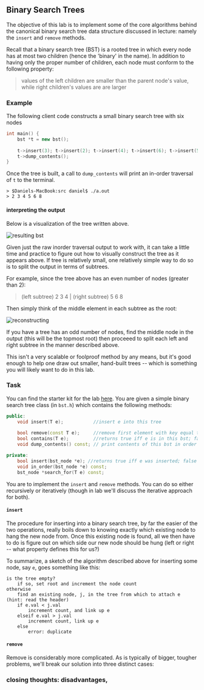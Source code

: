 ## Binary Search Trees

The objective of this lab is to implement some of the core algorithms behind the canonical 
binary search tree data structure discussed in lecture: namely the `insert` and `remove` 
methods.

Recall that a binary search tree (BST) is a rooted tree in which every node has at
most two children (hence the 'binary' in the name). In addition to having only the proper
number of children, each node must conform to the following property:

> values of the left children are smaller than the parent node's value, while right 
children's values are are larger

### Example

The following client code constructs a small binary search tree with six nodes

```c++
int main() {
	bst *t = new bst();
	
	t->insert(3); t->insert(2); t->insert(4); t->insert(6); t->insert(5); t->insert(8);
	t->dump_contents();
}
```

Once the tree is built, a call to `dump_contents` will print an in-order traversal of
`t` to the terminal.
```
> $Daniels-MacBook:src daniel$ ./a.out
> 2 3 4 5 6 8 
```

#### interpreting the output

Below is a visualization of the tree written above.

![resulting bst](https://github.com/Welchd1/misc/labs/212/figures/bst.png)

Given just the raw inorder traversal output to work with, it can take a little time and 
practice to figure out how to visually construct the tree as it appears above. If
tree is relatively small, one relatively simple way to do so is to split the output in 
terms of subtrees. 

For example, since the tree above has an even number of nodes (greater than 2): 

>(left subtree) 2 3 4  |  	(right subtree) 5 6 8

Then simply think of the middle element in each subtree as the root:

![reconstructing](https://github.com/Welchd1/misc/labs/212/figures/split.png)

If you have a tree has an odd number of nodes, find the middle node in the output (this 
will be the topmost root) then proceeed to split each left and right subtree in the manner 
described above.

This isn't a very scalable or foolproof method by any means, but it's good enough to help
one draw out smaller, hand-built trees -- which is something you will likely want to do in
this lab.  

### Task

You can find the starter kit for the lab [here](https://github.com/dtwelch/misc/tree/master/labs/212/src).
You are given a simple binary search tree class (in `bst.h`) which contains the following
methods:

```c++
public:
	void insert(T e);			//insert e into this tree 
	
	bool remove(const T e);		//remove first element with key equal to e
	bool contains(T e);			//returns true iff e is in this bst; false otherwise
	void dump_contents() const; // print contents of this bst in order

private:
	bool insert(bst_node *e); //returns true iff e was inserted; false otherwise
	void in_order(bst_node *e) const;
	bst_node *search_for(T e) const; 
```

You are to implement the `insert` and `remove` methods. You can do so either recursively 
or iteratively (though in lab we'll discuss the iterative approach for both).

#### `insert`

The procedure for inserting into a binary search tree, by far the easier of the two 
operations, really boils down to knowing exactly which existing node to hang the new 
node from. Once this existing node is found, all we then have to do is figure out on 
which side our new node should be hung (left or right -- what property defines this for us?)

To summarize, a sketch of the algorithm described above for inserting some node, 
say `e`, goes something like this:

```
is the tree empty? 
	if so, set root and increment the node count
otherwise
	find an existing node, j, in the tree from which to attach e (hint: read the header)
	if e.val < j.val
		increment count, and link up e
	elseif e.val > j.val
		increment count, link up e
	else
		error: duplicate 
```

#### `remove` 

Remove is considerably more complicated. As is typically of bigger, tougher problems, 
we'll break our solution into three distinct cases:



### closing thoughts: disadvantages, 